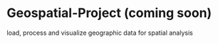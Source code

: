 # Geospatial-Project (coming soon)
load, process and visualize geographic data for spatial analysis
